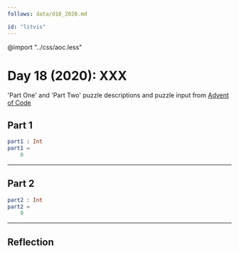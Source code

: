 ```yaml
---
follows: data/d18_2020.md

id: "litvis"
---
```


@import "../css/aoc.less"

# Day 18 (2020): XXX

'Part One' and 'Part Two' puzzle descriptions and puzzle input from [Advent of Code](https://adventofcode.com/2020/day/18)

## Part 1

```elm {l r}
part1 : Int
part1 =
    0
```

---

## Part 2

```elm {l r}
part2 : Int
part2 =
    0
```

---

## Reflection
